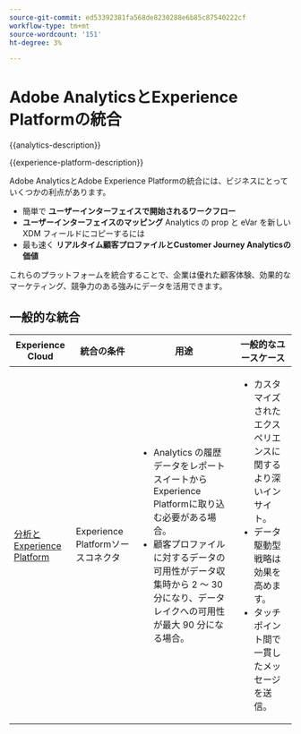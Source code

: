```yaml
---
source-git-commit: ed53392381fa568de8230288e6b85c87540222cf
workflow-type: tm+mt
source-wordcount: '151'
ht-degree: 3%

---
```



# Adobe AnalyticsとExperience Platformの統合

{{analytics-description}}

{{experience-platform-description}}

Adobe AnalyticsとAdobe Experience Platformの統合には、ビジネスにとっていくつかの利点があります。

+ 簡単で **ユーザーインターフェイスで開始されるワークフロー**
+ **ユーザーインターフェイスのマッピング** Analytics の prop と eVar を新しい XDM フィールドにコピーするには
+ 最も速く **リアルタイム顧客プロファイルとCustomer Journey Analyticsの価値**

これらのプラットフォームを統合することで、企業は優れた顧客体験、効果的なマーケティング、競争力のある強みにデータを活用できます。

## 一般的な統合

<table>
    <thead>
        <tr>
            <th>Experience Cloud</th>
            <th>統合の条件</th>
            <th>用途</th>
            <th>一般的なユースケース</th>
        </tr>
    </thead>
    <tbody>
        <tr>
            <td><a href="https://experienceleague.adobe.com/docs/experience-platform/sources/ui-tutorials/create/adobe-applications/analytics.html" target="_blank" rel="noreferrer">分析とExperience Platform</a></td>
            <td>Experience Platformソースコネクタ</td>
            <td>
                <ul>
                    <li>Analytics の履歴データをレポートスイートからExperience Platformに取り込む必要がある場合。</li>
                    <li>顧客プロファイルに対するデータの可用性がデータ収集時から 2 ～ 30 分になり、データレイクへの可用性が最大 90 分になる場合。</li>
                </ul>
            </td>
            <td>
                <ul>
                    <li>カスタマイズされたエクスペリエンスに関するより深いインサイト。</li>
                    <li>データ駆動型戦略は効果を高めます。</li>
                    <li>タッチポイント間で一貫したメッセージを送信。</li>
                </ul>
            </td>
        </tr>
    </tbody>          
</table>
